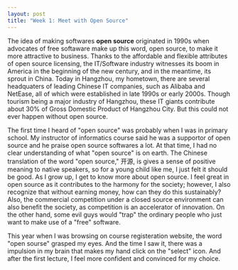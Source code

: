 ```yaml
---
layout: post
title: "Week 1: Meet with Open Source"
---
```



The idea of making softwares __open source__ originated in 1990s when advocates of free softaware make up this word, open source, to make it more attractive to business. Thanks to the affordable and flexible attributes of open source licensing, the IT/Software industry witnesses its boom in America in the beginning of the new century, and in the meantime, its sprout in China. Today in Hangzhou, my hometown, there are several headquaters of leading Chinese IT companies, such as Alibaba and NetEase, all of which were established in late 1990s or early 2000s. Though tourism being a major industry of Hangzhou, these IT giants contribute about 30% of Gross Domestic Product of Hangzhou City. But this could not ever happen without open source.


The first time I heard of "open source" was probably when I was in primary school. My instructor of informatics course said he was a supportor of open source and he praise open source softwares a lot. At that time, I had no clear understanding of what "open source" is on earth. The Chinese translation of the word "open source," 开源, is gives a sense of positive meaning to native speakers, so for a young child like me, I just felt it should be good. As I grow up, I get to know more about open source. I feel great in open source as it contributes to the harmony for the society; however, I also recognize that without earning money, how can they do this sustainably? Also, the commercial competition under a closed source environment can also benefit the society, as competition is an accelerator of innovation. On the other hand, some evil guys would "trap" the ordinary people who just want to make use of a "free" software.


This year when I was browsing on course registeration website, the word "open sourse" grasped my eyes. And the time I saw it, there was a impulsion in my brain that makes my hand click on the "select" icon. And after the first lecture, I feel more confident and convinced for my choice. 
